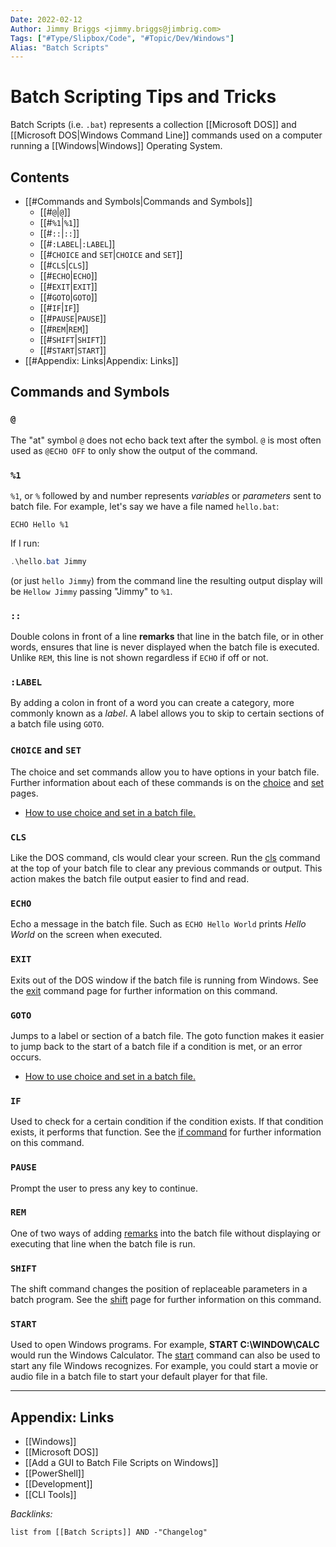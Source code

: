 ```yaml
---
Date: 2022-02-12
Author: Jimmy Briggs <jimmy.briggs@jimbrig.com>
Tags: ["#Type/Slipbox/Code", "#Topic/Dev/Windows"]
Alias: "Batch Scripts"
---
```


# Batch Scripting Tips and Tricks

Batch Scripts (i.e. `.bat`) represents a collection [[Microsoft DOS]] and [[Microsoft DOS|Windows Command Line]] commands used on a computer running a [[Windows|Windows]] Operating System.

## Contents

- [[#Commands and Symbols|Commands and Symbols]]
	- [[#`@`|`@`]]
	- [[#`%1`|`%1`]]
	- [[#`::`|`::`]]
	- [[#`:LABEL`|`:LABEL`]]
	- [[#`CHOICE` and `SET`|`CHOICE` and `SET`]]
	- [[#`CLS`|`CLS`]]
	- [[#`ECHO`|`ECHO`]]
	- [[#`EXIT`|`EXIT`]]
	- [[#`GOTO`|`GOTO`]]
	- [[#`IF`|`IF`]]
	- [[#`PAUSE`|`PAUSE`]]
	- [[#`REM`|`REM`]]
	- [[#`SHIFT`|`SHIFT`]]
	- [[#`START`|`START`]]
- [[#Appendix: Links|Appendix: Links]]


## Commands and Symbols

### `@`

The "at" symbol `@` does not echo back text after the symbol. `@` is most often used as `@ECHO OFF` to only show the output of the command.

### `%1`

`%1`, or `%` followed by and number represents *variables* or *parameters* sent to batch file. For example, let's say we have a file named `hello.bat`:

```batch
ECHO Hello %1
```

If I run:

```powershell
.\hello.bat Jimmy
```

(or just `hello Jimmy`) from the command line the resulting output display will be `Hellow Jimmy` passing "Jimmy" to `%1`.


### `::`

Double colons in front of a line **remarks** that line in the batch file, or in other words, ensures that line is never displayed when the batch file is executed. Unlike `REM`, this line is not shown regardless if `ECHO` if off or not.

### `:LABEL`

By adding a colon in front of a word you can create a category, more commonly known as a *label*. A label allows you to skip to certain sections of a batch file using `GOTO`.

### `CHOICE` and `SET`

The choice and set commands allow you to have options in your batch file. Further information about each of these commands is on the [choice](https://www.computerhope.com/choicehl.htm) and [set](https://www.computerhope.com/sethlp.htm) pages.

-   [How to use choice and set in a batch file.](https://www.computerhope.com/issues/ch001674.htm)

### `CLS`

Like the DOS command, cls would clear your screen. Run the [cls](https://www.computerhope.com/clshlp.htm) command at the top of your batch file to clear any previous commands or output. This action makes the batch file output easier to find and read.

### `ECHO`

Echo a message in the batch file. Such as `ECHO Hello World` prints _Hello World_ on the screen when executed.


### `EXIT`

Exits out of the DOS window if the batch file is running from Windows. See the [exit](https://www.computerhope.com/exithlp.htm) command page for further information on this command.

### `GOTO`

Jumps to a label or section of a batch file. The goto function makes it easier to jump back to the start of a batch file if a condition is met, or an error occurs.

-   [How to use choice and set in a batch file.](https://www.computerhope.com/issues/ch001674.htm)

### `IF`

Used to check for a certain condition if the condition exists. If that condition exists, it performs that function. See the [if command](https://www.computerhope.com/if.htm) for further information on this command.

### `PAUSE`

Prompt the user to press any key to continue.

### `REM`

One of two ways of adding [remarks](https://www.computerhope.com/jargon/r/rem.htm) into the batch file without displaying or executing that line when the batch file is run.

### `SHIFT`

The shift command changes the position of replaceable parameters in a batch program. See the [shift](https://www.computerhope.com/shift.htm) page for further information on this command.

### `START`

Used to open Windows programs. For example, **START C:\WINDOW\CALC** would run the Windows Calculator. The [start](https://www.computerhope.com/starthlp.htm) command can also be used to start any file Windows recognizes. For example, you could start a movie or audio file in a batch file to start your default player for that file.

*** 

## Appendix: Links

- [[Windows]]
- [[Microsoft DOS]]
- [[Add a GUI to Batch File Scripts on Windows]]
- [[PowerShell]]
- [[Development]]
- [[CLI Tools]]


*Backlinks:*

```dataview
list from [[Batch Scripts]] AND -"Changelog"
```